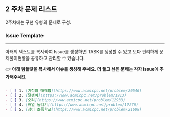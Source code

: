 
## 2 주차 문제 리스트

2주차에는 구현 유형의 문제로 구성.

### Issue Template

---

아래의 텍스트를 복사하여 Issue를 생성하면 TASK를 생성할 수 있고 보다 편리하게 문제풀이현황을 공유하고 관리할 수 있습니다.

👉 **아래 템플릿을 복사해서 이슈를 생성해 주세요. 더 풀고 싶은 문제는 각자 issue에 추가해주세요**

```markdown

- [ ] 1. [기적의 매매법](https://www.acmicpc.net/problem/20546)
- [ ] 2. [달팽이](https://www.acmicpc.net/problem/1913)
- [ ] 3. [오리](https://www.acmicpc.net/problem/12933)
- [ ] 4. [배열 돌리기](https://www.acmicpc.net/problem/17276)
- [ ] 5. [상어 초등학교](https://www.acmicpc.net/problem/21608)

```